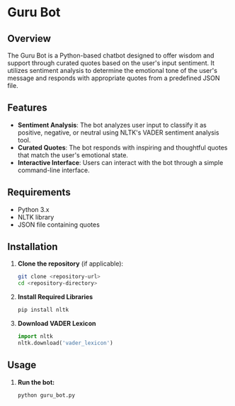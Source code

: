 # Guru Bot

## Overview

The Guru Bot is a Python-based chatbot designed to offer wisdom and support through curated quotes based on the user's input sentiment. It utilizes sentiment analysis to determine the emotional tone of the user's message and responds with appropriate quotes from a predefined JSON file.

## Features

- **Sentiment Analysis**: The bot analyzes user input to classify it as positive, negative, or neutral using NLTK's VADER sentiment analysis tool.
- **Curated Quotes**: The bot responds with inspiring and thoughtful quotes that match the user's emotional state.
- **Interactive Interface**: Users can interact with the bot through a simple command-line interface.

## Requirements

- Python 3.x
- NLTK library
- JSON file containing quotes

## Installation

1. **Clone the repository** (if applicable):
   ```bash
   git clone <repository-url>
   cd <repository-directory>

2. **Install Required Libraries**
   ```bash
   pip install nltk

3. **Download VADER Lexicon**
   ```python
   import nltk
   nltk.download('vader_lexicon')

## Usage

1. **Run the bot:**
   ```bash
   python guru_bot.py
